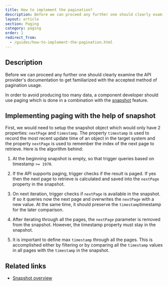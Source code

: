 ```yaml
---
title: How to implement the pagination?
description: Before we can proceed any further one should clearly examine the API provider's documentation to get familiarised with the accepted method of pagination usage.
layout: article
section: Paging
category: paging
order: 1
redirect_from:
  - /guides/how-to-implement-the-pagination.html
---
```


## Description

Before we can proceed any further one should clearly examine the API provider's documentation to get familiarized with the accepted method of pagination usage.

In order to avoid producing too many data, a component developer should use paging which is done in a combination with the [snapshot](/developers/snapshot-overview) feature.

## Implementing paging with the help of snapshot

First, we would need to setup the snapshot object which would only have 2 properties: `nextPage` and `timestamp`. The property `timestamp` is used to record the most recent update time of an object in the target system and the property `nextPage` is used to remember the index of the next page to retrieve. Here is the algorithm behind:

  1. At the beginning snapshot is empty, so that trigger queries based on timestamp `>= 1970`.

  2. If the API supports paging, trigger checks if the result is paged. If yes then the next page to retrieve is calculated and saved into the `nextPage` property in the snapshot.

  3. On next iteration, trigger checks if `nextPage` is available in the snapshot. If so it queries now the next page and overwrites the `nextPage` with a new value. At the same time, it should preserve the `timestamp`timestamp for the later comparison.

  4. After iterating through all the pages, the `nextPage` parameter is removed from the snapshot. However, the timestamp property must stay in the snapshot.

  5. It is important to define max `timestamp` through all the pages. This is accomplished either by filtering or by comparing all the `timestamp` values in all pages with the `timestamp` in the snapshot.


## Related links

- [Snapshot overview](/developers/snapshot-overview)
